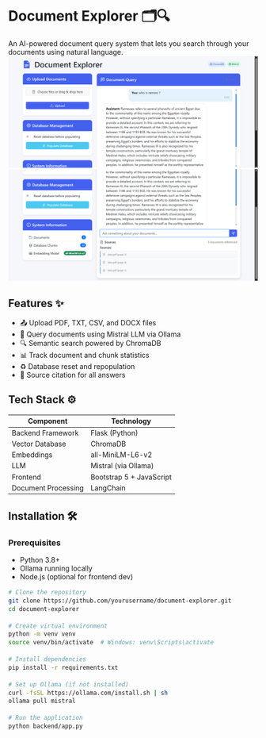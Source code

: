 # Document Explorer 🗂️🔍

An AI-powered document query system that lets you search through your documents using natural language.
![App Interface](./frontend/document1.png)
![App Interface](./frontend/document2.png)

## Features ✨

- 📤 Upload PDF, TXT, CSV, and DOCX files
- 🧠 Query documents using Mistral LLM via Ollama
- 🔍 Semantic search powered by ChromaDB
- 📊 Track document and chunk statistics
- ♻️ Database reset and repopulation
- 📑 Source citation for all answers

## Tech Stack ⚙️

| Component          | Technology               |
|--------------------|--------------------------|
| Backend Framework  | Flask (Python)           |
| Vector Database    | ChromaDB                 |
| Embeddings         | all-MiniLM-L6-v2         |
| LLM                | Mistral (via Ollama)     |
| Frontend           | Bootstrap 5 + JavaScript |
| Document Processing| LangChain                |

## Installation 🛠️

### Prerequisites
- Python 3.8+
- Ollama running locally
- Node.js (optional for frontend dev)

```bash
# Clone the repository
git clone https://github.com/yourusername/document-explorer.git
cd document-explorer

# Create virtual environment
python -m venv venv
source venv/bin/activate  # Windows: venv\Scripts\activate

# Install dependencies
pip install -r requirements.txt

# Set up Ollama (if not installed)
curl -fsSL https://ollama.com/install.sh | sh
ollama pull mistral

# Run the application
python backend/app.py
